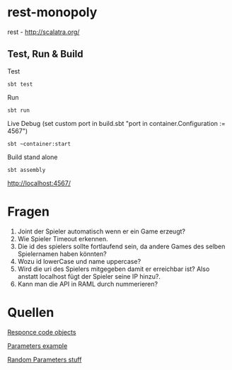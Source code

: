 # rest-monopoly #

rest - http://scalatra.org/

## Test, Run & Build ##

Test

    sbt test
    
Run

    sbt run
    
Live Debug (set custom port in build.sbt "port in container.Configuration := 4567")

    sbt ~container:start

Build stand alone

    sbt assembly



[http://localhost:4567/](http://localhost:4567/)

# Fragen #
1. Joint der Spieler automatisch wenn er ein Game erzeugt?
3. Wie Spieler Timeout erkennen.
4. Die id des spielers sollte fortlaufend sein, da andere Games des selben Spielernamen haben könnten?
5. Wozu id lowerCase und name uppercase?
6. Wird die uri des Spielers mitgegeben damit er erreichbar ist? Also anstatt localhost fügt der Spieler seine IP hinzu?.
10. Kann man die API in RAML durch nummerieren?
 

# Quellen #

[Responce code objects](https://github.com/scalatra/scalatra/blob/develop/core/src/main/scala/org/scalatra/ActionResult.scala)

[Parameters example](http://www.scalatra.org/2.4/guides/http/actions.html)

[Random Parameters stuff](http://www.scalatra.org/2.4/guides/http/routes.html)



